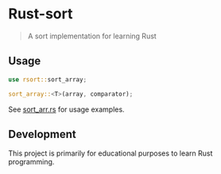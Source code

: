 # Rust-sort

> A sort implementation for learning Rust

## Usage
```rust
use rsort::sort_array;

sort_array::<T>(array, comparator);
```

See [sort_arr.rs](tests/sort_arr.rs) for usage examples.

## Development

This project is primarily for educational purposes to learn Rust programming.
